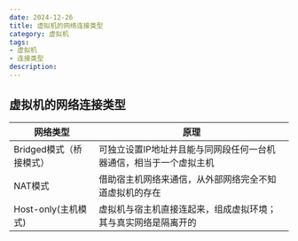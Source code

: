 ```yaml
---
date: 2024-12-26
title: 虚拟机的网络连接类型
category: 虚拟机
tags:
- 虚拟机
- 连接类型
description: 
---
```


## 虚拟机的网络连接类型

| 网络类型                | 原理                                                         |
| ----------------------- | ------------------------------------------------------------ |
| Bridged模式（桥接模式） | 可独立设置IP地址并且能与同网段任何一台机器通信，相当于一个虚拟主机 |
| NAT模式                 | 借助宿主机网络来通信，从外部网络完全不知道虚拟机的存在       |
| Host-only(主机模式)     | 虚拟机与宿主机直接连起来，组成虚拟环境；其与真实网络是隔离开的 |


